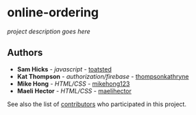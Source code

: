 # online-ordering

*project description goes here*

## Authors

* **Sam Hicks** - *javascript* - [toatsted](https://github.com/toatsted)
* **Kat Thompson** - *authorization/firebase* - [thompsonkathryne](https://github.com/thompsonkathryne)
* **Mike Hong** - *HTML/CSS* - [mikehong123](https://github.com/mikehong123)
* **Maeli Hector** - *HTML/CSS* - [maelihector](https://github.com/maelihector)

See also the list of [contributors](https://github.com/your/project/contributors) who participated in this project.
